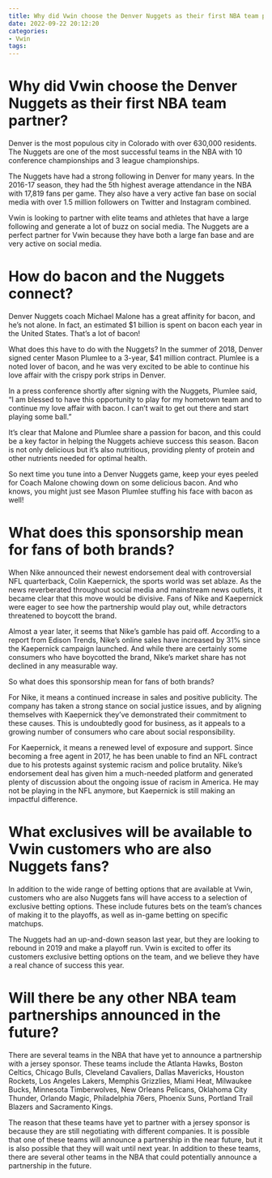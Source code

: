 ```yaml
---
title: Why did Vwin choose the Denver Nuggets as their first NBA team partner 
date: 2022-09-22 20:12:20
categories:
- Vwin
tags:
---
```



#  Why did Vwin choose the Denver Nuggets as their first NBA team partner? 

Denver is the most populous city in Colorado with over 630,000 residents. The Nuggets are one of the most successful teams in the NBA with 10 conference championships and 3 league championships.

The Nuggets have had a strong following in Denver for many years. In the 2016-17 season, they had the 5th highest average attendance in the NBA with 17,819 fans per game. They also have a very active fan base on social media with over 1.5 million followers on Twitter and Instagram combined.

Vwin is looking to partner with elite teams and athletes that have a large following and generate a lot of buzz on social media. The Nuggets are a perfect partner for Vwin because they have both a large fan base and are very active on social media.

#  How do bacon and the Nuggets connect? 

Denver Nuggets coach Michael Malone has a great affinity for bacon, and he’s not alone. In fact, an estimated $1 billion is spent on bacon each year in the United States. That’s a lot of bacon!

What does this have to do with the Nuggets? In the summer of 2018, Denver signed center Mason Plumlee to a 3-year, $41 million contract. Plumlee is a noted lover of bacon, and he was very excited to be able to continue his love affair with the crispy pork strips in Denver.

In a press conference shortly after signing with the Nuggets, Plumlee said, “I am blessed to have this opportunity to play for my hometown team and to continue my love affair with bacon. I can’t wait to get out there and start playing some ball.”

It’s clear that Malone and Plumlee share a passion for bacon, and this could be a key factor in helping the Nuggets achieve success this season. Bacon is not only delicious but it’s also nutritious, providing plenty of protein and other nutrients needed for optimal health.

So next time you tune into a Denver Nuggets game, keep your eyes peeled for Coach Malone chowing down on some delicious bacon. And who knows, you might just see Mason Plumlee stuffing his face with bacon as well!

#  What does this sponsorship mean for fans of both brands? 

When Nike announced their newest endorsement deal with controversial NFL quarterback, Colin Kaepernick, the sports world was set ablaze. As the news reverberated throughout social media and mainstream news outlets, it became clear that this move would be divisive. Fans of Nike and Kaepernick were eager to see how the partnership would play out, while detractors threatened to boycott the brand.

Almost a year later, it seems that Nike’s gamble has paid off. According to a report from Edison Trends, Nike’s online sales have increased by 31% since the Kaepernick campaign launched. And while there are certainly some consumers who have boycotted the brand, Nike’s market share has not declined in any measurable way.

So what does this sponsorship mean for fans of both brands?

For Nike, it means a continued increase in sales and positive publicity. The company has taken a strong stance on social justice issues, and by aligning themselves with Kaepernick they’ve demonstrated their commitment to these causes. This is undoubtedly good for business, as it appeals to a growing number of consumers who care about social responsibility.

For Kaepernick, it means a renewed level of exposure and support. Since becoming a free agent in 2017, he has been unable to find an NFL contract due to his protests against systemic racism and police brutality. Nike’s endorsement deal has given him a much-needed platform and generated plenty of discussion about the ongoing issue of racism in America. He may not be playing in the NFL anymore, but Kaepernick is still making an impactful difference.

#  What exclusives will be available to Vwin customers who are also Nuggets fans? 

In addition to the wide range of betting options that are available at Vwin, customers who are also Nuggets fans will have access to a selection of exclusive betting options. These include futures bets on the team’s chances of making it to the playoffs, as well as in-game betting on specific matchups.

The Nuggets had an up-and-down season last year, but they are looking to rebound in 2019 and make a playoff run. Vwin is excited to offer its customers exclusive betting options on the team, and we believe they have a real chance of success this year.

#  Will there be any other NBA team partnerships announced in the future?

There are several teams in the NBA that have yet to announce a partnership with a jersey sponsor. These teams include the Atlanta Hawks, Boston Celtics, Chicago Bulls, Cleveland Cavaliers, Dallas Mavericks, Houston Rockets, Los Angeles Lakers, Memphis Grizzlies, Miami Heat, Milwaukee Bucks, Minnesota Timberwolves, New Orleans Pelicans, Oklahoma City Thunder, Orlando Magic, Philadelphia 76ers, Phoenix Suns, Portland Trail Blazers and Sacramento Kings.

The reason that these teams have yet to partner with a jersey sponsor is because they are still negotiating with different companies. It is possible that one of these teams will announce a partnership in the near future, but it is also possible that they will wait until next year. In addition to these teams, there are several other teams in the NBA that could potentially announce a partnership in the future.